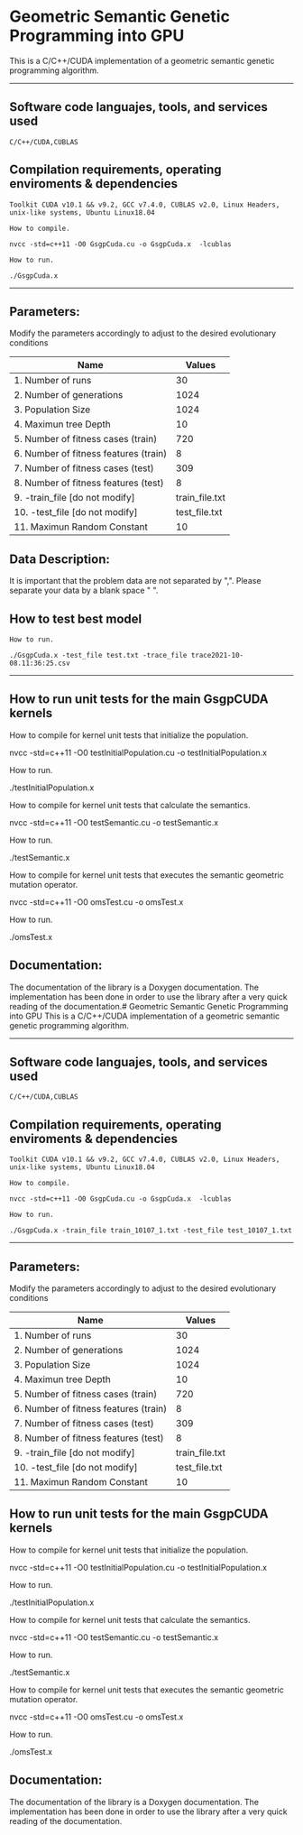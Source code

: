 # Geometric Semantic Genetic Programming into GPU
This  is a C/C++/CUDA implementation of a geometric semantic genetic programming algorithm.
***
## Software code languajes, tools, and services used
```
C/C++/CUDA,CUBLAS
```
## Compilation requirements, operating enviroments & dependencies 
```
Toolkit CUDA v10.1 && v9.2, GCC v7.4.0, CUBLAS v2.0, Linux Headers, unix-like systems, Ubuntu Linux18.04

How to compile.

nvcc -std=c++11 -O0 GsgpCuda.cu -o GsgpCuda.x  -lcublas

How to run.

./GsgpCuda.x

```
***
## Parameters:  
Modify the parameters accordingly to adjust to the desired evolutionary conditions

| Name     								| Values   |
| -------- 								| -------- |
|1.  Number of runs						| 30
|2.  Number of generations				| 1024
|3.  Population Size					| 1024
|4.  Maximun tree Depth					| 10
|5.  Number of fitness cases (train)	| 720
|6.  Number of fitness features (train)	| 8
|7.  Number of fitness cases (test)		| 309
|8.  Number of fitness features (test)	| 8
|9.  -train_file [do not modify]		| train_file.txt|
|10. -test_file [do not modify]			| test_file.txt|
|11.  Maximun Random Constant			| 10

## Data Description:  
It is important that the problem data are not separated by ",". Please separate your data by a blank space " ".

## How to test best model
```
How to run.

./GsgpCuda.x -test_file test.txt -trace_file trace2021-10-08.11:36:25.csv

```
***

## How to run unit tests for the main GsgpCUDA kernels
How to compile for kernel unit tests that initialize the population.

 nvcc -std=c++11 -O0 testInitialPopulation.cu -o testInitialPopulation.x

How to run.

./testInitialPopulation.x

How to compile for kernel unit tests that calculate the semantics.

 nvcc -std=c++11 -O0 testSemantic.cu -o testSemantic.x 

How to run.

./testSemantic.x 

How to compile for kernel unit tests that executes the semantic geometric mutation operator.

 nvcc -std=c++11 -O0 omsTest.cu -o omsTest.x

How to run.

./omsTest.x

## Documentation:
The documentation of the library is a Doxygen documentation. The implementation has been done in order to use the library after a very quick reading of the documentation.# Geometric Semantic Genetic Programming into GPU
This  is a C/C++/CUDA implementation of a geometric semantic genetic programming algorithm.
***
## Software code languajes, tools, and services used
```
C/C++/CUDA,CUBLAS
```
## Compilation requirements, operating enviroments & dependencies 
```
Toolkit CUDA v10.1 && v9.2, GCC v7.4.0, CUBLAS v2.0, Linux Headers, unix-like systems, Ubuntu Linux18.04

How to compile.

nvcc -std=c++11 -O0 GsgpCuda.cu -o GsgpCuda.x  -lcublas

How to run.

./GsgpCuda.x -train_file train_10107_1.txt -test_file test_10107_1.txt

```
***
## Parameters:  
Modify the parameters accordingly to adjust to the desired evolutionary conditions

| Name                                  | Values   |
| --------                              | -------- |
|1.  Number of runs                     | 30
|2.  Number of generations              | 1024
|3.  Population Size                    | 1024
|4.  Maximun tree Depth                 | 10
|5.  Number of fitness cases (train)    | 720
|6.  Number of fitness features (train) | 8
|7.  Number of fitness cases (test)     | 309
|8.  Number of fitness features (test)  | 8
|9.  -train_file [do not modify]        | train_file.txt|
|10. -test_file [do not modify]         | test_file.txt|
|11.  Maximun Random Constant           | 10

## How to run unit tests for the main GsgpCUDA kernels
How to compile for kernel unit tests that initialize the population.

 nvcc -std=c++11 -O0 testInitialPopulation.cu -o testInitialPopulation.x

How to run.

./testInitialPopulation.x

How to compile for kernel unit tests that calculate the semantics.

 nvcc -std=c++11 -O0 testSemantic.cu -o testSemantic.x 

How to run.

./testSemantic.x 

How to compile for kernel unit tests that executes the semantic geometric mutation operator.

 nvcc -std=c++11 -O0 omsTest.cu -o omsTest.x

How to run.

./omsTest.x

## Documentation:
The documentation of the library is a Doxygen documentation. The implementation has been done in order to use the library after a very quick reading of the documentation.
